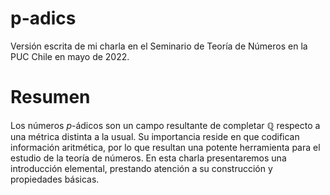 # p-adics
Versión escrita de mi charla en el Seminario de Teoría de Números en la PUC Chile en mayo de 2022.
# Resumen
Los números $p$-ádicos son un campo resultante de completar $\mathbb{Q}$ respecto a una métrica distinta a la usual. Su importancia reside en que codifican información aritmética, por lo que resultan una potente herramienta para el estudio de la teoría de números. En esta charla presentaremos una introducción elemental, prestando atención a su construcción y propiedades básicas. 
